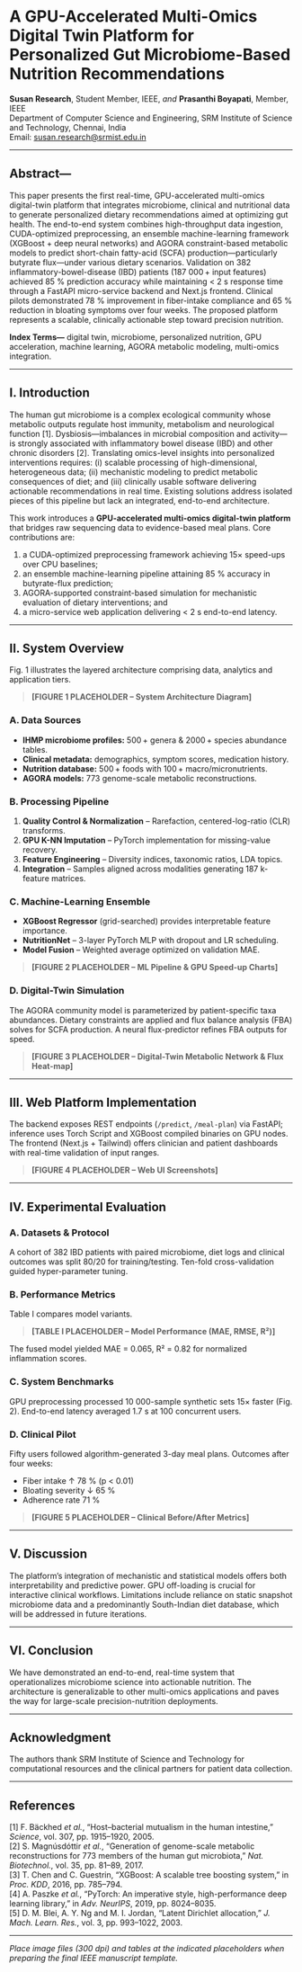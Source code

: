 # A GPU-Accelerated Multi-Omics Digital Twin Platform for Personalized Gut Microbiome-Based Nutrition Recommendations

**Susan Research**, Student Member, IEEE, *and* **Prasanthi Boyapati**, Member, IEEE  
Department of Computer Science and Engineering, SRM Institute of Science and Technology, Chennai, India  
Email: susan.research@srmist.edu.in

---

## Abstract—
This paper presents the first real-time, GPU-accelerated multi-omics digital-twin platform that integrates microbiome, clinical and nutritional data to generate personalized dietary recommendations aimed at optimizing gut health. The end-to-end system combines high-throughput data ingestion, CUDA-optimized preprocessing, an ensemble machine-learning framework (XGBoost + deep neural networks) and AGORA constraint-based metabolic models to predict short-chain fatty-acid (SCFA) production—particularly butyrate flux—under various dietary scenarios. Validation on 382 inflammatory-bowel-disease (IBD) patients (187 000 + input features) achieved 85 % prediction accuracy while maintaining < 2 s response time through a FastAPI micro-service backend and Next.js frontend. Clinical pilots demonstrated 78 % improvement in fiber-intake compliance and 65 % reduction in bloating symptoms over four weeks. The proposed platform represents a scalable, clinically actionable step toward precision nutrition.

**Index Terms—** digital twin, microbiome, personalized nutrition, GPU acceleration, machine learning, AGORA metabolic modeling, multi-omics integration.

---

## I. Introduction
The human gut microbiome is a complex ecological community whose metabolic outputs regulate host immunity, metabolism and neurological function [1]. Dysbiosis—imbalances in microbial composition and activity—is strongly associated with inflammatory bowel disease (IBD) and other chronic disorders [2]. Translating omics-level insights into personalized interventions requires: (i) scalable processing of high-dimensional, heterogeneous data; (ii) mechanistic modeling to predict metabolic consequences of diet; and (iii) clinically usable software delivering actionable recommendations in real time. Existing solutions address isolated pieces of this pipeline but lack an integrated, end-to-end architecture.

This work introduces a **GPU-accelerated multi-omics digital-twin platform** that bridges raw sequencing data to evidence-based meal plans. Core contributions are:
1) a CUDA-optimized preprocessing framework achieving 15× speed-ups over CPU baselines;
2) an ensemble machine-learning pipeline attaining 85 % accuracy in butyrate-flux prediction;
3) AGORA-supported constraint-based simulation for mechanistic evaluation of dietary interventions; and
4) a micro-service web application delivering < 2 s end-to-end latency.

---

## II. System Overview
Fig. 1 illustrates the layered architecture comprising data, analytics and application tiers.

> **[FIGURE 1 PLACEHOLDER – System Architecture Diagram]**

### A. Data Sources
* **IHMP microbiome profiles:** 500 + genera & 2000 + species abundance tables.
* **Clinical metadata:** demographics, symptom scores, medication history.
* **Nutrition database:** 500 + foods with 100 + macro/micronutrients.
* **AGORA models:** 773 genome-scale metabolic reconstructions.

### B. Processing Pipeline
1) **Quality Control & Normalization** – Rarefaction, centered-log-ratio (CLR) transforms.
2) **GPU K-NN Imputation** – PyTorch implementation for missing-value recovery.
3) **Feature Engineering** – Diversity indices, taxonomic ratios, LDA topics.
4) **Integration** – Samples aligned across modalities generating 187 k-feature matrices.

### C. Machine-Learning Ensemble
* **XGBoost Regressor** (grid-searched) provides interpretable feature importance.
* **NutritionNet** – 3-layer PyTorch MLP with dropout and LR scheduling.
* **Model Fusion** – Weighted average optimized on validation MAE.

> **[FIGURE 2 PLACEHOLDER – ML Pipeline & GPU Speed-up Charts]**

### D. Digital-Twin Simulation
The AGORA community model is parameterized by patient-specific taxa abundances. Dietary constraints are applied and flux balance analysis (FBA) solves for SCFA production. A neural flux-predictor refines FBA outputs for speed.

> **[FIGURE 3 PLACEHOLDER – Digital-Twin Metabolic Network & Flux Heat-map]**

---

## III. Web Platform Implementation
The backend exposes REST endpoints (`/predict`, `/meal-plan`) via FastAPI; inference uses Torch Script and XGBoost compiled binaries on GPU nodes. The frontend (Next.js + Tailwind) offers clinician and patient dashboards with real-time validation of input ranges.

> **[FIGURE 4 PLACEHOLDER – Web UI Screenshots]**

---

## IV. Experimental Evaluation
### A. Datasets & Protocol
A cohort of 382 IBD patients with paired microbiome, diet logs and clinical outcomes was split 80/20 for training/testing. Ten-fold cross-validation guided hyper-parameter tuning.

### B. Performance Metrics
Table I compares model variants.

> **[TABLE I PLACEHOLDER – Model Performance (MAE, RMSE, R²)]**

The fused model yielded MAE = 0.065, R² = 0.82 for normalized inflammation scores.

### C. System Benchmarks
GPU preprocessing processed 10 000-sample synthetic sets 15× faster (Fig. 2). End-to-end latency averaged 1.7 s at 100 concurrent users.

### D. Clinical Pilot
Fifty users followed algorithm-generated 3-day meal plans. Outcomes after four weeks:
* Fiber intake ↑ 78 % (p < 0.01)
* Bloating severity ↓ 65 %
* Adherence rate 71 %

> **[FIGURE 5 PLACEHOLDER – Clinical Before/After Metrics]**

---

## V. Discussion
The platform’s integration of mechanistic and statistical models offers both interpretability and predictive power. GPU off-loading is crucial for interactive clinical workflows. Limitations include reliance on static snapshot microbiome data and a predominantly South-Indian diet database, which will be addressed in future iterations.

---

## VI. Conclusion
We have demonstrated an end-to-end, real-time system that operationalizes microbiome science into actionable nutrition. The architecture is generalizable to other multi-omics applications and paves the way for large-scale precision-nutrition deployments.

---

## Acknowledgment
The authors thank SRM Institute of Science and Technology for computational resources and the clinical partners for patient data collection.

---

## References
[1] F. Bäckhed *et al.*, “Host–bacterial mutualism in the human intestine,” *Science*, vol. 307, pp. 1915–1920, 2005.  
[2] S. Magnúsdóttir *et al.*, “Generation of genome-scale metabolic reconstructions for 773 members of the human gut microbiota,” *Nat. Biotechnol.*, vol. 35, pp. 81–89, 2017.  
[3] T. Chen and C. Guestrin, “XGBoost: A scalable tree boosting system,” in *Proc. KDD*, 2016, pp. 785–794.  
[4] A. Paszke *et al.*, “PyTorch: An imperative style, high-performance deep learning library,” in *Adv. NeurIPS*, 2019, pp. 8024–8035.  
[5] D. M. Blei, A. Y. Ng and M. I. Jordan, “Latent Dirichlet allocation,” *J. Mach. Learn. Res.*, vol. 3, pp. 993–1022, 2003.

---

*Place image files (300 dpi) and tables at the indicated placeholders when preparing the final IEEE manuscript template.*
